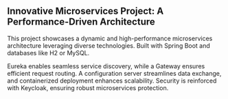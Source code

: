 ## Innovative Microservices Project: A Performance-Driven Architecture

This project showcases a dynamic and high-performance microservices architecture leveraging diverse technologies. Built with Spring Boot and databases like H2 or MySQL.

Eureka enables seamless service discovery, while a Gateway ensures efficient request routing. A configuration server streamlines data exchange, and containerized deployment enhances scalability. 
Security is reinforced with Keycloak, ensuring robust microservices protection.
